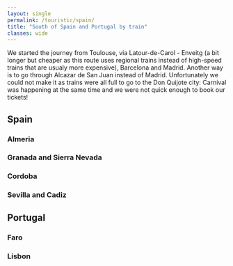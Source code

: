 ```yaml
---
layout: single
permalink: /touristic/spain/
title: "South of Spain and Portugal by train"
classes: wide
---
```


We started the journey from Toulouse, via Latour-de-Carol - Enveitg (a bit longer but cheaper as this route uses regional trains instead of high-speed trains that are usualy more expensive), Barcelona and Madrid. Another way is to go through Alcazar de San Juan instead of Madrid. Unfortunately we could not make it as trains were all full to go to the Don Quijote city: Carnival was happening at the same time and we were not quick enough to book our tickets!

## Spain
### Almeria
### Granada and Sierra Nevada
### Cordoba
### Sevilla and Cadiz

## Portugal
### Faro
### Lisbon
